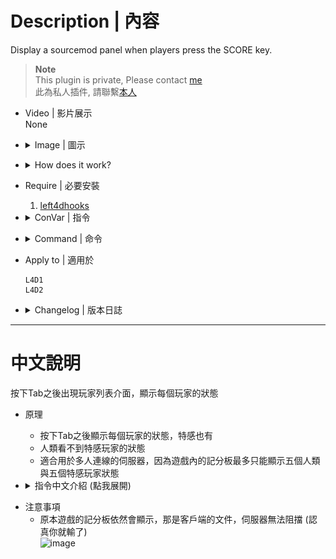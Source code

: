 # Description | 內容
Display a sourcemod panel when players press the SCORE key.

> __Note__ <br/>
This plugin is private, Please contact [me](https://github.com/fbef0102/Game-Private_Plugin#私人插件列表-private-plugins-list)<br/>
此為私人插件, 請聯繫[本人](https://github.com/fbef0102/Game-Private_Plugin#私人插件列表-private-plugins-list)

* Video | 影片展示
<br/>None

* <details><summary>Image | 圖示</summary>

	* A = Afk (Idle Player), X = Dead, ~ = Incapacitated, + = Alive, H = Hanging from ledge, 0 = Spectator, number = HP
		> A = Afk (閒置玩家), X = 死亡, ~ = 倒地, + = 活著站立, H = 掛邊, 0 = 旁觀者, 數字為玩家的血量
		<br/>![l4d_scoreboard_panel_1](image/l4d_scoreboard_panel_1.jpg)
	* SI(+) = Alive Infected, SI(G) = Ghost Infected, number = HP
		> SI(+) = 活著的特感玩家, SI(G) = 靈魂特感玩家, 數字為玩家的血量
		<br/>![l4d_scoreboard_panel_2](image/l4d_scoreboard_panel_2.jpg)
	* Support multi players
		> 支援多人倖存者
		<br/>![l4d_scoreboard_panel_3](image/l4d_scoreboard_panel_3.jpg)
</details>

* <details><summary>How does it work?</summary>

	* Type tab Key (IN_SCORE) to show a hud for 8 seconds, it displays all players' state
	* The game default scoreboard is client side, so unfortunately can't block it.
</details>

* Require | 必要安裝
	1. [left4dhooks](https://forums.alliedmods.net/showthread.php?t=321696)

* <details><summary>ConVar | 指令</summary>

	* cfg/sourcemod/l4d_scoreboard_panel.cfg
		```php
		// 0=Plugin off, 1=Plugin on.
		l4d_scoreboard_panel_enable "1"

		// Cold down in seconds can a player press tab key to display panel again.
		l4d_scoreboard_panel_tab_cooldown "1.0"

		// Panel display time.
		l4d_scoreboard_panel_display_time "8"

		// If 1, display health on panel
		l4d_scoreboard_panel_display_health "1"

		// Symbol for survivors hanging from ledge
		l4d_scoreboard_panel_hanging_symbol "H"

		// Symbol for incapacitated survivors
		l4d_scoreboard_panel_incapacitated_symbol "~"

		// Symbol for alive survivors
		l4d_scoreboard_panel_survior_alive_symbol "+"

		// Symbol for dead survivors
		l4d_scoreboard_panel_survivor_dead_symbol "X"

		// Symbol for black and white survivors (last life)
		l4d_scoreboard_panel_survivor_bw_symbol "!!"

		// Symbol for infected players (Only display to survivor)
		l4d_scoreboard_panel_infected_team_symbol "SI"

		// Symbol for ghost infected players
		l4d_scoreboard_panel_infected_ghost_symbol "SI(G)"

		// Symbol for alive infected players
		l4d_scoreboard_panel_infected_alive_symbol "SI(+)"

		// Symbol for dead infected players
		l4d_scoreboard_panel_infected_dead_symbol "SI(-)"

		// Symbol for afk players (idle survivor)
		l4d_scoreboard_panel_afk_symbol "A"

		// Symbol for spectator players
		l4d_scoreboard_panel_spectator_team_symbol "O"
		```
</details>

* <details><summary>Command | 命令</summary>

	None
</details>

* Apply to | 適用於
	```
	L4D1
	L4D2
	```

* <details><summary>Changelog | 版本日誌</summary>

	* v1.1 (2023-1-8)
	    * Draw more details on panel

	* v1.0 (2023-1-5)
		* Initial Release
</details>

- - - -
# 中文說明
按下Tab之後出現玩家列表介面，顯示每個玩家的狀態

* 原理
	* 按下Tab之後顯示每個玩家的狀態，特感也有
	* 人類看不到特感玩家的狀態
	* 適合用於多人連線的伺服器，因為遊戲內的記分板最多只能顯示五個人類與五個特感玩家狀態

* <details><summary>指令中文介紹 (點我展開)</summary>

	* cfg/sourcemod/l4d_scoreboard_panel.cfg
		```php
		// 0=關閉插件, 1=啟動插件
		l4d_scoreboard_panel_enable "1"

		// 再次使用tab顯示介面的冷卻時間
		l4d_scoreboard_panel_tab_cooldown "1.0"

		// 介面顯示時間
		l4d_scoreboard_panel_display_time "8"

		// 為1時，列表上顯示血量
		l4d_scoreboard_panel_display_health "1"

		// 顯示的符號 - 人類掛邊
		l4d_scoreboard_panel_hanging_symbol "H"

		// 顯示的符號 - 人類倒地
		l4d_scoreboard_panel_incapacitated_symbol "~"

		// 顯示的符號 - 人類還活著
		l4d_scoreboard_panel_survior_alive_symbol "+"

		// 顯示的符號 - 人類已死亡
		l4d_scoreboard_panel_survivor_dead_symbol "X"

		// 顯示的符號 - 人類黑白狀態
		l4d_scoreboard_panel_survivor_bw_symbol "!!"

		// 顯示的符號 - 特感 (只顯示給人類玩家觀看)
		l4d_scoreboard_panel_infected_team_symbol "SI"

		// 顯示的符號 - 靈魂特感
		l4d_scoreboard_panel_infected_ghost_symbol "SI(G)"

		// 顯示的符號 - 非靈魂的存活特感
		l4d_scoreboard_panel_infected_alive_symbol "SI(+)"

		// 顯示的符號 - 特感已死亡
		l4d_scoreboard_panel_infected_dead_symbol "SI(-)"

		// 顯示的符號 - 閒置玩家
		l4d_scoreboard_panel_afk_symbol "A"

		// 顯示的符號 - 旁觀者
		l4d_scoreboard_panel_spectator_team_symbol "O"
		```
</details>

* 注意事項
	* 原本遊戲的記分板依然會顯示，那是客戶端的文件，伺服器無法阻擋 (認真你就輸了)
	<br/>![image](https://user-images.githubusercontent.com/12229810/210696441-02a5b27e-d540-4f0b-a760-0f60e59300d4.png)
